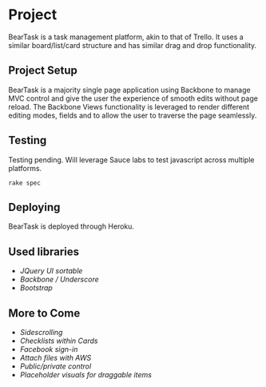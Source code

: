 # Project

BearTask is a task management platform, akin to that of Trello. It uses a similar board/list/card structure and has similar drag and drop functionality. 

## Project Setup

BearTask is a majority single page application using Backbone to manage MVC control and give the user the experience of smooth edits without page reload. The Backbone Views functionality is leveraged to render different editing modes, fields and to allow the user to traverse the page seamlessly.

## Testing

Testing pending. Will leverage Sauce labs to test javascript across multiple platforms.

`rake spec`

## Deploying

BearTask is deployed through Heroku.

## Used libraries

- _JQuery UI sortable_
- _Backbone / Underscore_
- _Bootstrap_

## More to Come

- _Sidescrolling_
- _Checklists within Cards_
- _Facebook sign-in_
- _Attach files with AWS_
- _Public/private control_
- _Placeholder visuals for draggable items_
